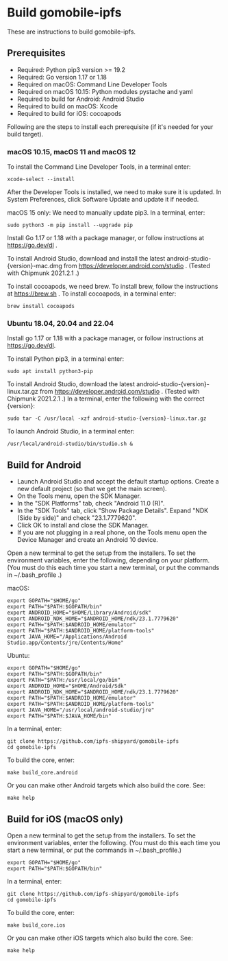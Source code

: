 # Build gomobile-ipfs

These are instructions to build gomobile-ipfs.

<!-- markdownlint-disable MD034 -->

## Prerequisites

* Required: Python pip3 version >= 19.2
* Required: Go version 1.17 or 1.18
* Required on macOS: Command Line Developer Tools
* Required on macOS 10.15: Python modules pystache and yaml
* Required to build for Android: Android Studio
* Required to build on macOS: Xcode
* Required to build for iOS: cocoapods

Following are the steps to install each prerequisite (if it's needed for your
build target).

### macOS 10.15, macOS 11 and macOS 12

To install the Command Line Developer Tools, in a terminal enter:

    xcode-select --install

After the Developer Tools is installed, we need to make sure it is updated. In
System Preferences, click Software Update and update it if needed.

macOS 15 only: We need to manually update pip3. In a terminal, enter:

    sudo python3 -m pip install --upgrade pip

Install Go 1.17 or 1.18 with a package manager, or follow instructions at
https://go.dev/dl .

To install Android Studio, download and install the latest
android-studio-{version}-mac.dmg from https://developer.android.com/studio .
(Tested with Chipmunk 2021.2.1 .)

To install cocoapods, we need brew. To install brew, follow the instructions at
https://brew.sh . To install cocoapods, in a terminal enter:

    brew install cocoapods

### Ubuntu 18.04, 20.04 and 22.04

Install go 1.17 or 1.18 with a package manager, or follow instructions at
https://go.dev/dl.

To install Python pip3, in a terminal enter:

    sudo apt install python3-pip

To install Android Studio, download the latest
android-studio-{version}-linux.tar.gz from
https://developer.android.com/studio . (Tested with Chipmunk 2021.2.1 .)
In a terminal, enter the following with the correct {version}:

    sudo tar -C /usr/local -xzf android-studio-{version}-linux.tar.gz

To launch Android Studio, in a terminal enter:

    /usr/local/android-studio/bin/studio.sh &

## Build for Android

* Launch Android Studio and accept the default startup options. Create a new
  default project (so that we get the main screen).
* On the Tools menu, open the SDK Manager.
* In the "SDK Platforms" tab, check "Android 11.0 (R)".
* In the "SDK Tools" tab, click "Show Package Details". Expand
  "NDK (Side by side)" and check "23.1.7779620".
* Click OK to install and close the SDK Manager.
* If you are not plugging in a real phone, on the Tools menu open the Device
  Manager and create an Android 10 device.

Open a new terminal to get the setup from the installers. To set the environment
variables, enter the following, depending on your platform. (You must do this
each time you start a new terminal, or put the commands in ~/.bash_profile .)

macOS:

    export GOPATH="$HOME/go"
    export PATH="$PATH:$GOPATH/bin"
    export ANDROID_HOME="$HOME/Library/Android/sdk"
    export ANDROID_NDK_HOME="$ANDROID_HOME/ndk/23.1.7779620"
    export PATH="$PATH:$ANDROID_HOME/emulator"
    export PATH="$PATH:$ANDROID_HOME/platform-tools"
    export JAVA_HOME="/Applications/Android Studio.app/Contents/jre/Contents/Home"

Ubuntu:

    export GOPATH="$HOME/go"
    export PATH="$PATH:$GOPATH/bin"
    export PATH="$PATH:/usr/local/go/bin"
    export ANDROID_HOME="$HOME/Android/Sdk"
    export ANDROID_NDK_HOME="$ANDROID_HOME/ndk/23.1.7779620"
    export PATH="$PATH:$ANDROID_HOME/emulator"
    export PATH="$PATH:$ANDROID_HOME/platform-tools"
    export JAVA_HOME="/usr/local/android-studio/jre"
    export PATH="$PATH:$JAVA_HOME/bin"

In a terminal, enter:

    git clone https://github.com/ipfs-shipyard/gomobile-ipfs
    cd gomobile-ipfs

To build the core, enter:

    make build_core.android

Or you can make other Android targets which also build the core. See:

    make help

## Build for iOS (macOS only)

Open a new terminal to get the setup from the installers. To set the environment
variables, enter the following. (You must do this each time you start a new
terminal, or put the commands in ~/.bash_profile.)

    export GOPATH="$HOME/go"
    export PATH="$PATH:$GOPATH/bin"

In a terminal, enter:

    git clone https://github.com/ipfs-shipyard/gomobile-ipfs
    cd gomobile-ipfs

To build the core, enter:

    make build_core.ios

Or you can make other iOS targets which also build the core. See:

    make help
